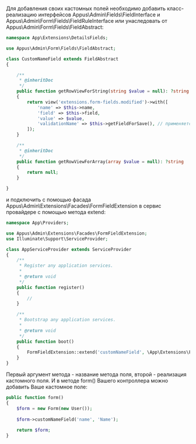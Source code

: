 Для добавления своих кастомных полей необходимо добавить класс-реализацию интерфейсов Appus\Admin\Fields\FieldInterface и Appus\Admin\Form\Fields\FieldRuleInterface или унаследовать от Appus\Admin\Form\Fields\FieldAbstract:

```php
namespace App\Extensions\DetailsFields;

use Appus\Admin\Form\Fields\FieldAbstract;

class CustomNameField extends FieldAbstract
{

    /**
     * @inheritDoc
     */
    public function getRowViewForString(string $value = null): ?string
    {
        return view('extensions.form-fields.modified')->with([
            'name' => $this->name,
            'field' => $this->field,
            'value' => $value,
            'validationName' => $this->getFieldForSave(), // применяется для валидации
        ]);
    }

    /**
     * @inheritDoc
     */
    public function getRowViewForArray(array $value = null): ?string
    {
        return null;
    }

}
```

и подключить с помощью фасада Appus\Admin\Extensions\Facades\FormFieldExtension в сервис провайдере с помощью метода extend:
```php
namespace App\Providers;

use Appus\Admin\Extensions\Facades\FormFieldExtension;
use Illuminate\Support\ServiceProvider;

class AppServiceProvider extends ServiceProvider
{
    /**
     * Register any application services.
     *
     * @return void
     */
    public function register()
    {
        //
    }

    /**
     * Bootstrap any application services.
     *
     * @return void
     */
    public function boot()
    {
        FormFieldExtension::extend('customNameField', \App\Extensions\FormFields\CustomNameField::class);
    }
}
```

Первый аргумент метода - название метода поля, второй - реализация кастомного поля.
И в методе form() Вашего контроллера можно добавить Ваше кастомное поле:

```php
public function form()
{
    $form = new Form(new User());
    
    $form->customNameField('name', 'Name');
    
    return $form;
}
```
